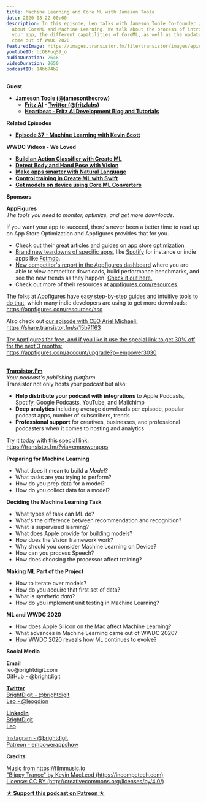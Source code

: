 ```yaml
---
title: Machine Learning and Core ML with Jameson Toole
date: 2020-08-22 00:00
description: In this episode, Leo talks with Jameson Toole Co-founder / CTO of FritzAI
  about CoreML and Machine Learning. We talk about the process of introducing ML into
  your app, the different capabilities of CoreML, as well as the updates which have
  come out of WWDC 2020.
featuredImage: https://images.transistor.fm/file/transistor/images/episode/289486/full_1597244881-artwork.jpg
youtubeID: bcOBFuqS9_o
audioDuration: 2648
videoDuration: 2650
podcastID: 14bb74b2
---
```

<p><b>Guest</b></p><ul><li>
<a href="https://twitter.com/jamesonthecrow"><strong>Jameson Toole (@jamesonthecrow)</strong></a><ul>
<li>
<a href="https://www.fritz.ai"><strong>Fritz AI</strong></a><strong> - </strong><a href="https://twitter.com/fritzlabs"><strong>Twitter (@fritzlabs)</strong></a>
</li>
<li><a href="https://heartbeat.fritz.ai"><strong>Heartbeat - Fritz AI Development Blog and Tutorials</strong></a></li>
</ul>
</li></ul><p><b>Related Episodes</b></p><ul><li><a href="https://share.transistor.fm/s/52ef1db7"><strong>Episode 37 - Machine Learning with Kevin Scott</strong></a></li></ul><p><strong>WWDC Videos - We Loved</strong></p><ul>
<li><a href="https://developer.apple.com/wwdc20/10043"><strong>Build an Action Classifier with Create ML</strong></a></li>
<li><a href="https://developer.apple.com/wwdc20/10653"><strong>Detect Body and Hand Pose with Vision</strong></a></li>
<li><a href="https://developer.apple.com/wwdc20/10657"><strong>Make apps smarter with Natural Language</strong></a></li>
<li><a href="https://developer.apple.com/wwdc20/10156"><strong>Control training in Create ML with Swift</strong></a></li>
<li><a href="https://developer.apple.com/wwdc20/10153"><strong>Get models on device using Core ML Converters</strong></a></li>
</ul><p><b>Sponsors</b></p><p><a href="https://appfigures.com/account/upgrade?p=empower3030"><strong>AppFigures</strong></a><strong><br></strong><em>The tools you need to monitor, optimize, and get more downloads.</em><strong></strong></p><p>If you want your app to succeed, there's never been a better time to read up on App Store Optimization and Appfigures provides that for you. </p><ul>
<li>Check out their <a href="https://appfigures.com/resources">great articles and guides on app store optimization </a>
</li>
<li>
<a href="https://appfigures.com/resources/tagged/aso-teardown">Brand new teardowns of specific apps</a>, like <a href="https://appfigures.com/resources/aso/optimization-teardown-spotify">Spotify</a> for instance or indie apps like <a href="https://appfigures.com/resources/aso/aso-teardown-fotmob">Fotmob</a>.</li>
<li>
<a href="https://appfigures.com/reports/competitors?utm_source=empowerapps">New competitor's report in the Appfigures dashboard</a> where you are able to view competitor downloads, build performance benchmarks, and see the new trends as they happen. <a href="https://appfigures.com/reports/competitors?utm_source=empowerapps">Check it out here.</a>
</li>
<li>Check out more of their resources at <a href="http://appfigures.com/resources">appfigures.com/resources</a>.</li>
</ul><p>The folks at Appfigures have <a href="https://appfigures.com/resources/aso">easy step-by-step guides and intuitive tools to do that</a>, which many indie developers are using to get more downloads:<br><a href="https://appfigures.com/resources/aso">https://appfigures.com/resources/aso</a></p><p>Also check out <a href="https://share.transistor.fm/s/15b7ff63">our episode with CEO Ariel Michaeli:<br>https://share.transistor.fm/s/15b7ff63</a></p><p><a href="https://appfigures.com/account/upgrade?p=empower3030">Try Appfigures for free, and if you like it use the special link to get 30% off for the next 3 months:</a><a href="https://www.linode.com/?r=97e09acbd5d304d87dadef749491d245e71c74e7"><br></a><a href="https://appfigures.com/account/upgrade?p=empower3030">https://appfigures.com/account/upgrade?p=empower3030</a></p><p><br><a href="https://transistor.fm/?via=empowerapps"><strong>Transistor.Fm</strong></a><br><em>Your podcast's publishing platform<br></em>Transistor not only hosts your podcast but also:</p><ul>
<li>
<strong>Help distribute your podcast with integrations</strong> to Apple Podcasts, Spotify, Google Podcasts, YouTube, and Mailchimp</li>
<li>
<strong>Deep analytics</strong> including average downloads per episode, popular podcast apps, number of subscribers, trends</li>
<li>
<strong>Professional support</strong> for creatives, businesses, and professional podcasters when it comes to hosting and analytics</li>
</ul><p>Try it today with<a href="https://transistor.fm/?via=empowerapps"> this special link:</a><br><a href="https://transistor.fm/?via=empowerapps">https://transistor.fm/?via=empowerapps</a></p><p><b>Preparing for Machine Learning</b></p><ul>
<li>What does it mean to build a <em>Model?</em>
</li>
<li>What tasks are you trying to perform?</li>
<li>How do you prep data for a model?</li>
<li>How do you collect data for a model?</li>
</ul><p><b>Deciding the Machine Learning Task</b></p><ul>
<li>What types of task can ML do?</li>
<li>What's the difference between recommendation and recognition?</li>
<li>What is supervised learning?</li>
<li>What does Apple provide for building models?</li>
<li>How does the Vision framework work?</li>
<li>Why should you consider Machine Learning on Device?</li>
<li>How can you process Speech?</li>
<li>How does choosing the processor affect training?</li>
</ul><p><b>Making ML Part of the Project</b></p><ul>
<li>How to iterate over models?</li>
<li>How do you acquire that first set of data?</li>
<li>What is <em>synthetic data</em>?</li>
<li>How do you implement unit testing in Machine Learning?</li>
</ul><p><b>ML and WWDC 2020</b></p><ul>
<li>How does Apple Silicon on the Mac affect Machine Learning? </li>
<li>What advances in Machine Learning came out of WWDC 2020?</li>
<li>How WWDC 2020 reveals how ML continues to evolve?</li>
</ul><p><b>Social Media</b></p><p><strong>Email</strong><br>leo@brightdigit.com<br><a href="https://github.com/brightdigit">GitHub - @brightdigit</a></p><p><a href="https://twitter.com/brightdigit"><strong>Twitter </strong><br>BrightDigit - @brightdigit</a><br><a href="https://twitter.com/leogdion">Leo - @leogdion</a></p><p><a href="https://www.linkedin.com/company/bright-digit"><strong>LinkedIn</strong><br>BrightDigit</a><br><a href="https://www.linkedin.com/in/leogdion/">Leo</a></p><p><a href="https://www.instagram.com/brightdigit/">Instagram - @brightdigit</a><br><a href="https://www.patreon.com/empowerappsshow">Patreon - empowerappshow</a></p><p><b>Credits</b></p><p><a href="https://filmmusic.io/">Music from https://filmmusic.io</a><br><a href="https://incompetech.com/">"Blippy Trance" by Kevin MacLeod (https://incompetech.com)</a><br><a href="http://creativecommons.org/licenses/by/4.0/">License: CC BY (http://creativecommons.org/licenses/by/4.0/)</a></p><p><strong><a href="https://www.patreon.com/empowerappsshow" rel="payment" title="★ Support this podcast on Patreon ★">★ Support this podcast on Patreon ★</a></strong></p>
      

